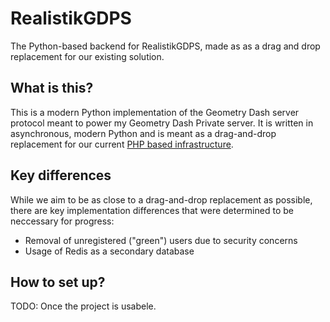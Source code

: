# RealistikGDPS
The Python-based backend for RealistikGDPS, made as as a drag and drop replacement for our existing solution.

## What is this?
This is a modern Python implementation of the Geometry Dash server protocol meant to power my Geometry Dash Private server.
It is written in asynchronous, modern Python and is meant as a drag-and-drop replacement for our current [PHP based infrastructure](https://github.com/Cvolton/GMDprivateServer).

## Key differences
While we aim to be as close to a drag-and-drop replacement as possible, there are key implementation differences that were determined to be neccessary for progress:

- Removal of unregistered ("green") users due to security concerns
- Usage of Redis as a secondary database

## How to set up?
TODO: Once the project is usabele.
